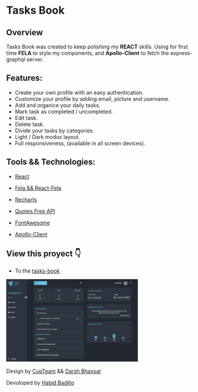 # Tasks Book

## Overview

Tasks Book was created to keep polishing my **REACT** skills. Using for first time **FELA** to style my components, and **Apollo-Client** to fetch the express-graphql server.

## Features:

- Create your own profile with an easy authentication.
- Customize your profile by adding email, picture and username.
- Add and organice your daily tasks.
- Mark task as completed / uncompleted.
- Edit task.
- Delete task.
- Divide your tasks by categories.
- Light / Dark modus layout.
- Full responsiveness, (available in all screen devices).

## Tools && Technologies:

- [React](https://reactjs.org/)

- [Fela && React-Fela](https://fela.js.org/)
- [Recharts](https://recharts.org/en-US/)
- [Quotes Free API](https://forum.freecodecamp.org/t/free-api-inspirational-quotes-json-with-code-examples/311373)
- [FontAwesome](https://fontawesome.com/)
- [Apollo-Client](https://www.apollographql.com/docs/react/)

## View this proyect 👇

- To the [tasks-book ](https://tasks-book-nine.vercel.app/)

<img src="./src/images/dashboard.png" width="70%"/>

Design by [CupTeam](http://cupteam.com.ua/)
&&
[Darsh Bhavsar](https://www.figma.com/community/file/1075400112363458636)

Devoloped by [Habid Badillo](https://habid-badillo.vercel.app/)
